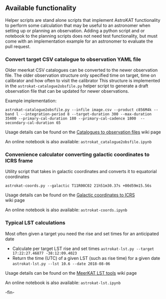 ## Available functionality
Helper scripts are stand alone scripts that implement AstroKAT functionality to perform some calculation that may be useful to an astronomer when setting up or planning an observation.
Adding a python script and or notebook to the planning scripts does not need test functionality, but must come with an implementation example for an astronomer to evaluate the pull request.


### Convert target CSV catalogue to observation YAML file
Older meerkat CSV catalogues can be converted to the newer observation file.
The older observation structure only specified time on target, time on calibrator and how often to visit the calibrator
This structure is implemented in the `astrokat-catalogue2obsfile.py` helper script to generate a draft observation file that can be updated for newer observations.

Example implementation:
```
astrokat-catalogue2obsfile.py --infile image.csv --product c856M4k --band l --integration-period 8 --target-duration 300 --max-duration 35400 --primary-cal-duration 180 --primary-cal-cadence 1800  --secondary-cal-duration 65
```

Usage details can be found on the
[Catalogues to observation files](https://github.com/ska-sa/astrokat/wiki/Catalogues-to-observation-files)
wiki page

An online notebook is also available: 
`astrokat_catalogue2obsfile.ipynb`


### Convenience calculator converting galactic coordinates to ICRS frame
Utility script that takes in galactic coordinates and converts it to equatorial coordinates
```
astrokat-coords.py --galactic T11R00C02 21h51m30.37s +00d59m15.56s
```

Usage details can be found on the
[Galactic coordinates to ICRS](https://github.com/ska-sa/astrokat/wiki/Galactic-coordinates-to-ICRS)    
wiki page

An online notebook is also available: 
`astrokat-coords.ipynb`


### Typical LST calculations
Most often given a target you need the rise and set times for an anticipated date

* Calculate per target LST rise and set times
`astrokat-lst.py --target 17:22:27.46877 -38:12:09.4023`
* Return the time (UTC) of a given LST (such as rise time) for a given date
`astrokat-lst.py --lst 10.6 --date 2018-08-06`

Usage details can be found on the
[MeerKAT LST tools](https://github.com/ska-sa/astrokat/wiki/MeerKAT-LST-tools)
wiki page

An online notebook is also available: 
`astrokat-lst.ipynb`



-fin-
